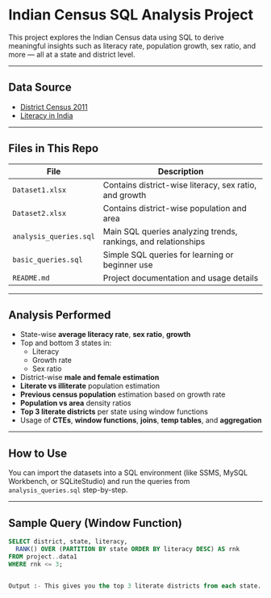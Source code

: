 #  Indian Census SQL Analysis Project

This project explores the Indian Census data using SQL to derive meaningful insights such as literacy rate, population growth, sex ratio, and more — all at a state and district level.

---

##  Data Source

- [District Census 2011](https://www.census2011.co.in/district.php)
- [Literacy in India](https://www.census2011.co.in/literacy.php)

---

##  Files in This Repo

| File                | Description |
|---------------------|-------------|
| `Dataset1.xlsx`     | Contains district-wise literacy, sex ratio, and growth |
| `Dataset2.xlsx`     | Contains district-wise population and area |
| `analysis_queries.sql` | Main SQL queries analyzing trends, rankings, and relationships |
| `basic_queries.sql` | Simple SQL queries for learning or beginner use |
| `README.md`         | Project documentation and usage details |

---

##  Analysis Performed

- State-wise **average literacy rate**, **sex ratio**, **growth**
- Top and bottom 3 states in:
  - Literacy
  - Growth rate
  - Sex ratio
- District-wise **male and female estimation**
- **Literate vs illiterate** population estimation
- **Previous census population** estimation based on growth rate
- **Population vs area** density ratios
- **Top 3 literate districts** per state using window functions
- Usage of **CTEs**, **window functions**, **joins**, **temp tables**, and **aggregation**

---

##  How to Use

You can import the datasets into a SQL environment (like SSMS, MySQL Workbench, or SQLiteStudio) and run the queries from `analysis_queries.sql` step-by-step.

---

##  Sample Query (Window Function)

```sql
SELECT district, state, literacy,
  RANK() OVER (PARTITION BY state ORDER BY literacy DESC) AS rnk
FROM project..data1
WHERE rnk <= 3;


Output :- This gives you the top 3 literate districts from each state.
